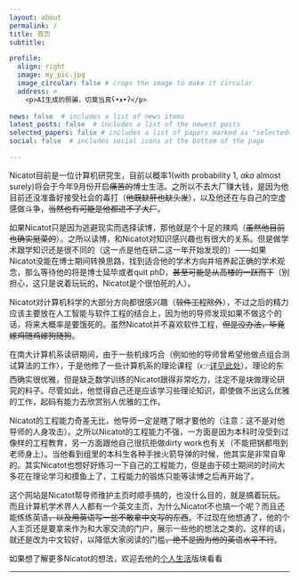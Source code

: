 ```yaml
---
layout: about
permalink: /
title: 首页
subtitle: 

profile:
  align: right
  image: my_pic.jpg
  image_circular: false # crops the image to make it circular
  address: >
    <p>AI生成的照骗，切莫当真ʕ•ᴥ•ʔ</p>
    
news: false  # includes a list of news items
latest_posts: false  # includes a list of the newest posts
selected_papers: false # includes a list of papers marked as "selected={true}"
social: false  # includes social icons at the bottom of the page

---
```


Nicatot目前是一位计算机研究生，目前以概率1(with probability 1, *aka* almost surely)将会于今年9月份开启~~痛苦的~~博士生活。之所以不去大厂赚大钱，是因为他目前还没准备好接受社会的毒打（~~他既缺肝也缺头发~~），以及他还在与自己的空虚感做斗争，~~当然也有可能是他都进不了大厂~~。

如果Nicatot只是因为逃避现实而选择读博，那他就是个十足的辣鸡（~~虽然他目前也确实挺菜的~~）。之所以读博，和Nicatot对知识感兴趣也有很大的关系。但是做学术跟学知识还是很不同的（这一点是他在研二这一年开始发现的）——如果Nicatot没能在博士期间转换思路，找到适合他的学术方向并培养起正确的学术观念，那么等待他的将是博士延毕或者quit phD，~~甚至可能是从高楼的一跃而下~~（别担心，这只是说着玩玩的，Nicatot是个很怕死的人）。

Nicatot对计算机科学的大部分方向都很感兴趣（~~软件工程除外~~），不过之后的精力应该主要放在人工智能与软件工程的结合上，因为他的导师发现如果不做这个的话，将来大概率是要饿死的。虽然Nicatot并不喜欢软件工程，~~但是没办法，毕竟嫁鸡随鸡嫁狗随狗~~。

在南大计算机系读研期间，由于一些机缘巧合（例如他的导师曾希望他做点组合测试算法的工作），于是他修了一些计算机系的理论课程（👉[详见此处](/courses)）。理论的东西确实很优雅，但是缺乏数学训练的Nicatot跟得非常吃力，注定不是块做理论研究的料子。尽管如此，他觉得自己还是应该学习些理论知识，即使做不出这么优雅的工作，起码有能力去欣赏别人优雅的工作。

Nicatot的工程能力奇差无比，他导师一定是瞎了眼才要他的（注意：这不是对他导师的人身攻击）。之所以Nicatot的工程能力不强，一方面是因为本科时没受到过像样的工程教育，另一方面跟他自己很抗拒做dirty work也有关（不能把锅都甩到老师身上）。当他看到组里的本科生各种手挫火箭导弹的时候，他其实是非常自卑的。其实Nicatot也想好好练习一下自己的工程能力，但是由于硕士期间的时间大多花在理论学习和摸鱼上了，工程能力的锻炼只能等读博之后再开始了。

这个网站是Nicatot帮导师维护主页时顺手搞的，也没什么目的，就是搞着玩玩。而且计算机学术界人人都有一个英文主页，为什么Nicatot不也搞一个呢？而且还能练练英语~~，以及用英语写一些不敢拿中文写的东西~~。不过现在他想通了，他的个人主页还是要拿来作为和大家交流的门户，展示一些他的想法之类的。这样的话，就还是改为中文较好，以降低大家阅读的门槛~~，绝不是因为他的英语水平不行~~。

如果想了解更多Nicatot的想法，欢迎去他的[个人生活](/about/)版块看看

---

<script type='text/javascript' id='clustrmaps' src='//cdn.clustrmaps.com/map_v2.js?cl=ffffff&w=300&t=n&d=htKbvMUE-4gb6N5UL-Yah_aBQDG8TD2TN5HrcF9Hank'></script>